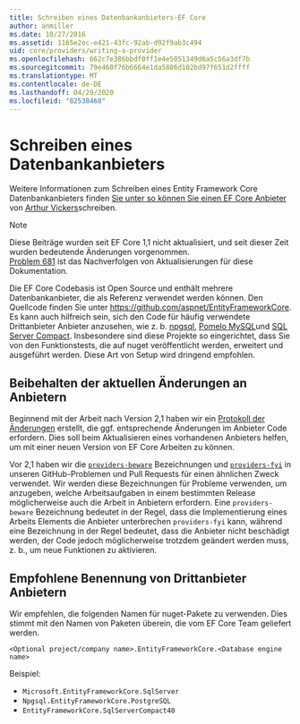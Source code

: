 ```yaml
---
title: Schreiben eines Datenbankanbieters-EF Core
author: anmiller
ms.date: 10/27/2016
ms.assetid: 1165e2ec-e421-43fc-92ab-d92f9ab3c494
uid: core/providers/writing-a-provider
ms.openlocfilehash: 662c7e386bbdf0ff1e4e5051349d6a5c56a3df7b
ms.sourcegitcommit: 79e460f76b6664e1da5886d102bd97f651d2ffff
ms.translationtype: MT
ms.contentlocale: de-DE
ms.lasthandoff: 04/29/2020
ms.locfileid: "82538468"
---
```

# <a name="writing-a-database-provider"></a>Schreiben eines Datenbankanbieters

Weitere Informationen zum Schreiben eines Entity Framework Core Datenbankanbieters finden [Sie unter so können Sie einen EF Core Anbieter](https://blog.oneunicorn.com/2016/11/11/so-you-want-to-write-an-ef-core-provider/) von [Arthur Vickers](https://github.com/ajcvickers)schreiben.

> [!NOTE]
> Diese Beiträge wurden seit EF Core 1,1 nicht aktualisiert, und seit dieser Zeit wurden bedeutende Änderungen vorgenommen.  
[Problem 681](https://github.com/dotnet/EntityFramework.Docs/issues/681) ist das Nachverfolgen von Aktualisierungen für diese Dokumentation.

Die EF Core Codebasis ist Open Source und enthält mehrere Datenbankanbieter, die als Referenz verwendet werden können. Den Quellcode finden Sie unter <https://github.com/aspnet/EntityFrameworkCore>. Es kann auch hilfreich sein, sich den Code für häufig verwendete Drittanbieter Anbieter anzusehen, wie z. b. [npgsql](https://github.com/npgsql/Npgsql.EntityFrameworkCore.PostgreSQL), [Pomelo MySQL](https://github.com/PomeloFoundation/Pomelo.EntityFrameworkCore.MySql)und [SQL Server Compact](https://github.com/ErikEJ/EntityFramework.SqlServerCompact). Insbesondere sind diese Projekte so eingerichtet, dass Sie von den Funktionstests, die auf nuget veröffentlicht werden, erweitert und ausgeführt werden. Diese Art von Setup wird dringend empfohlen.

## <a name="keeping-up-to-date-with-provider-changes"></a>Beibehalten der aktuellen Änderungen an Anbietern

Beginnend mit der Arbeit nach Version 2,1 haben wir ein [Protokoll der Änderungen](provider-log.md) erstellt, die ggf. entsprechende Änderungen im Anbieter Code erfordern. Dies soll beim Aktualisieren eines vorhandenen Anbieters helfen, um mit einer neuen Version von EF Core Arbeiten zu können.

Vor 2,1 haben wir die [`providers-beware`](https://github.com/aspnet/EntityFrameworkCore/labels/providers-beware) Bezeichnungen und [`providers-fyi`](https://github.com/aspnet/EntityFrameworkCore/labels/providers-fyi) in unseren GitHub-Problemen und Pull Requests für einen ähnlichen Zweck verwendet. Wir werden diese Bezeichnungen für Probleme verwenden, um anzugeben, welche Arbeitsaufgaben in einem bestimmten Release möglicherweise auch die Arbeit in Anbietern erfordern. Eine `providers-beware` Bezeichnung bedeutet in der Regel, dass die Implementierung eines Arbeits Elements die Anbieter unterbrechen `providers-fyi` kann, während eine Bezeichnung in der Regel bedeutet, dass die Anbieter nicht beschädigt werden, der Code jedoch möglicherweise trotzdem geändert werden muss, z. b., um neue Funktionen zu aktivieren.

## <a name="suggested-naming-of-third-party-providers"></a>Empfohlene Benennung von Drittanbieter Anbietern

Wir empfehlen, die folgenden Namen für nuget-Pakete zu verwenden. Dies stimmt mit den Namen von Paketen überein, die vom EF Core Team geliefert werden.

`<Optional project/company name>.EntityFrameworkCore.<Database engine name>`

Beispiel:

* `Microsoft.EntityFrameworkCore.SqlServer`
* `Npgsql.EntityFrameworkCore.PostgreSQL`
* `EntityFrameworkCore.SqlServerCompact40`
